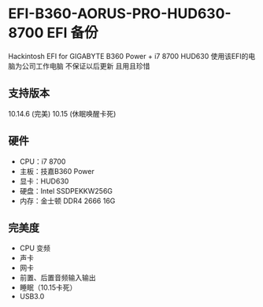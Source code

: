 # EFI-B360-AORUS-PRO-HUD630-8700 EFI 备份
Hackintosh EFI for GIGABYTE B360 Power + i7 8700 HUD630
使用该EFI的电脑为公司工作电脑 不保证以后更新 且用且珍惜

## 支持版本
10.14.6 (完美)
10.15 (休眠唤醒卡死)

## 硬件

* CPU：i7 8700
* 主板：技嘉B360 Power
* 显卡：HUD630
* 硬盘：Intel SSDPEKKW256G
* 内存：金士顿 DDR4 2666 16G

## 完美度

* CPU 变频
* 声卡
* 网卡
* 前置、后置音频输入输出
* 睡眠（10.15卡死）
* USB3.0
